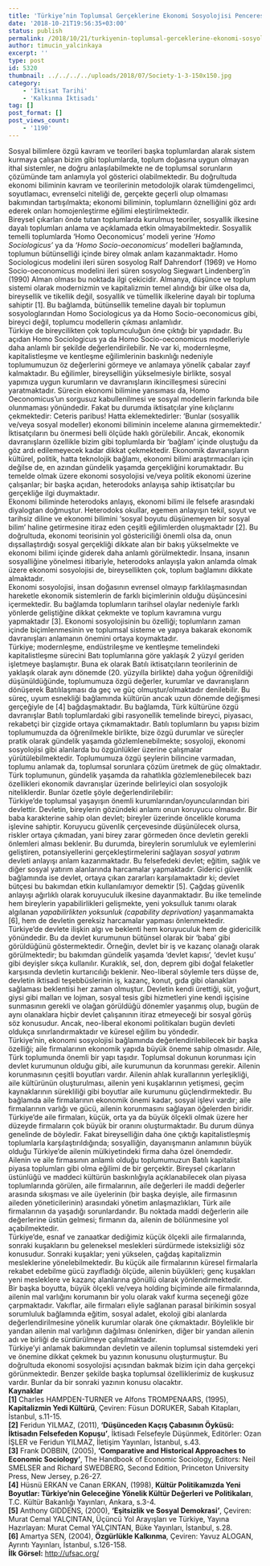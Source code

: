 ```yaml
---
title: 'Türkiye’nin Toplumsal Gerçeklerine Ekonomi Sosyolojisi Penceresinden Bakmak – 1'
date: '2018-10-21T19:56:35+03:00'
status: publish
permalink: /2018/10/21/turkiyenin-toplumsal-gerceklerine-ekonomi-sosyolojisi-penceresinden-bakmak-1
author: timucin_yalcinkaya
excerpt: ''
type: post
id: 5320
thumbnail: ../../../../uploads/2018/07/Society-1-3-150x150.jpg
category:
    - 'İktisat Tarihi'
    - 'Kalkınma İktisadı'
tag: []
post_format: []
post_views_count:
    - '1190'
---
```

Sosyal bilimlere özgü kavram ve teorileri başka toplumlardan alarak sistem kurmaya çalışan bizim gibi toplumlarda, toplum doğasına uygun olmayan ithal sistemler, ne doğru anlaşılabilmekte ne de toplumsal sorunların çözümünde tam anlamıyla yol gösterici olabilmektedir. Bu doğrultuda ekonomi biliminin kavram ve teorilerinin metodolojik olarak tümdengelimci, soyutlamacı, evrenselci niteliği de, gerçekte geçerli olup olmaması bakımından tartışılmakta; ekonomi biliminin, toplumların öznelliğini göz ardı ederek onları homojenleştirme eğilimi eleştirilmektedir.  
Bireysel çıkarları önde tutan toplumlarda kurulmuş teoriler, sosyallik ilkesine dayalı toplumları anlama ve açıklamada etkin olmayabilmektedir. Sosyallik temelli toplumlarda ‘Homo Oeconomicus’ modeli yerine *‘Homo Sociologicus’* ya da *‘Homo Socio-oeconomicus’* modelleri bağlamında, toplumun bütünselliği içinde birey olmak anlam kazanmaktadır. Homo Sociologicus modelini ileri süren sosyolog Ralf Dahrendorf (1969) ve Homo Socio-oeconomicus modelini ileri süren sosyolog Siegwart Lindenberg’in (1990) Alman olması bu noktada ilgi çekicidir. Almanya, düşünce ve toplum sistemi olarak modernizmin ve kapitalizmin temel alındığı bir ülke olsa da, bireysellik ve tikellik değil, sosyallik ve tümellik ilkelerine dayalı bir topluma sahiptir \[1\]. Bu bağlamda, bütünsellik temeline dayalı bir toplumun sosyologlarından Homo Sociologicus ya da Homo Socio-oeconomicus gibi, bireyci değil, toplumcu modellerin çıkması anlamlıdır.  
Türkiye de bireycilikten çok toplumculuğun öne çıktığı bir yapıdadır. Bu açıdan Homo Sociologicus ya da Homo Socio-oeconomicus modelleriyle daha anlamlı bir şekilde değerlendirilebilir. Ne var ki, modernleşme, kapitalistleşme ve kentleşme eğilimlerinin baskınlığı nedeniyle toplumumuzun öz değerlerini görmeye ve anlamaya yönelik çabalar zayıf kalmaktadır. Bu eğilimler, bireyselliğin yükselmesiyle birlikte, sosyal yapımıza uygun kurumların ve davranışların ikincilleşmesi sürecini yaratmaktadır. Sürecin ekonomi bilimine yansıması da, Homo Oeconomicus’un sorgusuz kabullenilmesi ve sosyal modellerin farkında bile olunmaması yönündedir. Fakat bu durumda iktisatçılar yine kılıçlarını çekmektedir: Ceteris paribus! Hatta eklemektedirler: ‘Bunlar (sosyallik ve/veya sosyal modeller) ekonomi biliminin inceleme alanına girmemektedir.’  
İktisatçıların bu önermesi belli ölçüde haklı görülebilir. Ancak, ekonomik davranışların özellikle bizim gibi toplumlarda bir ‘bağlam’ içinde oluştuğu da göz ardı edilemeyecek kadar dikkat çekmektedir. Ekonomik davranışların kültürel, politik, hatta teknolojik bağlamı, ekonomi bilimi araştırmacıları için değilse de, en azından gündelik yaşamda gerçekliğini korumaktadır. Bu temelde olmak üzere ekonomi sosyolojisi ve/veya politik ekonomi üzerine çalışanlar; bir başka açıdan, heterodoks anlayışa sahip iktisatçılar bu gerçekliğe ilgi duymaktadır.  
Ekonomi biliminde heterodoks anlayış, ekonomi bilimi ile felsefe arasındaki diyalogtan doğmuştur. Heterodoks okullar, egemen anlayışın tekil, soyut ve tarihsiz diline ve ekonomi bilimini ‘sosyal boyutu düşünemeyen bir sosyal bilim’ haline getirmesine itiraz eden çeşitli eğilimlerden oluşmaktadır \[2\]. Bu doğrultuda, ekonomi teorisinin yol göstericiliği önemli olsa da, onun dışsallaştırdığı sosyal gerçekliği dikkate alan bir bakış yükselmekte ve ekonomi bilimi içinde giderek daha anlamlı görülmektedir. İnsana, insanın sosyalliğine yönelmesi itibariyle, heterodoks anlayışla yakın anlamda olmak üzere ekonomi sosyolojisi de, bireysellikten çok, toplum bağlamını dikkate almaktadır.  
Ekonomi sosyolojisi, insan doğasının evrensel olmayıp farklılaşmasından hareketle ekonomik sistemlerin de farklı biçimlerinin olduğu düşüncesini içermektedir. Bu bağlamda toplumların tarihsel olaylar nedeniyle farklı yönlerde geliştiğine dikkat çekmekte ve toplum kavramına vurgu yapmaktadır \[3\]. Ekonomi sosyolojisinin bu özelliği; toplumların zaman içinde biçimlenmesinin ve toplumsal sisteme ve yapıya bakarak ekonomik davranışları anlamanın önemini ortaya koymaktadır.  
Türkiye; modernleşme, endüstrileşme ve kentleşme temelindeki kapitalistleşme sürecini Batı toplumlarına göre yaklaşık 2 yüzyıl geriden işletmeye başlamıştır. Buna ek olarak Batılı iktisatçıların teorilerinin de yaklaşık olarak aynı dönemde (20. yüzyılla birlikte) daha yoğun öğrenildiği düşünüldüğünde, toplumumuza özgü değerler, kurumlar ve davranışların dönüşerek Batılılaşması da geç ve güç olmuştur/olmaktadır denilebilir. Bu süreç, uyum esnekliği bağlamında kültürün ancak uzun dönemde değişmesi gerçeğiyle de \[4\] bağdaşmaktadır. Bu bağlamda, Türk kültürüne özgü davranışlar Batılı toplumlardaki gibi rasyonellik temelinde bireyci, piyasacı, rekabetçi bir çizgide ortaya çıkmamaktadır. Batılı toplumların bu yapısı bizim toplumumuzda da öğrenilmekle birlikte, bize özgü durumlar ve süreçler pratik olarak gündelik yaşamda gözlemlenebilmekte; sosyoloji, ekonomi sosyolojisi gibi alanlarda bu özgünlükler üzerine çalışmalar yürütülebilmektedir. Toplumumuza özgü şeylerin bilincine varmadan, toplumu anlamak da, toplumsal sorunlara çözüm üretmek de güç olmaktadır.  
Türk toplumunun, gündelik yaşamda da rahatlıkla gözlemlenebilecek bazı özellikleri ekonomik davranışlar üzerinde belirleyici olan sosyolojik niteliklerdir. Bunlar özetle şöyle değerlendirilebilir:  
Türkiye’de toplumsal yaşayışın önemli kurumlarından/oyuncularından biri devlettir. Devletin, bireylerin gözündeki anlamı onun koruyucu olmasıdır. Bir baba karakterine sahip olan devlet; bireyler üzerinde öncelikle koruma işlevine sahiptir. Koruyucu güvenlik çerçevesinde düşünülecek olursa, riskler ortaya çıkmadan, yani birey zarar görmeden önce devletin gerekli önlemleri alması beklenir. Bu durumda, bireylerin sorumluluk ve eylemlerini geliştiren, potansiyellerini gerçekleştirmelerini sağlayan *sosyal yatırım* devleti anlayışı anlam kazanmaktadır. Bu felsefedeki devlet; eğitim, sağlık ve diğer sosyal yatırım alanlarında harcamalar yapmaktadır. Giderici güvenlik bağlamında ise devlet, ortaya çıkan zararları karşılamaktadır ki; devlet bütçesi bu bakımdan etkin kullanılamıyor demektir \[5\]. Çağdaş güvenlik anlayışı ağırlıklı olarak koruyuculuk ilkesine dayanmaktadır. Bu ilke temelinde hem bireylerin yapabilirlikleri gelişmekte, yeni yoksulluk tanımı olarak algılanan *yapabilirlikten yoksunluk (capability deprivation)* yaşanmamakta \[6\], hem de devletin gereksiz harcamalar yapması önlenmektedir.  
Türkiye’de devlete ilişkin algı ve beklenti hem koruyuculuk hem de gidericilik yönündedir. Bu da devlet kurumunun bütünsel olarak bir ‘baba’ gibi görüldüğünü göstermektedir. Örneğin, devlet bir iş ve kazanç olanağı olarak görülmektedir; bu bakımdan gündelik yaşamda ‘devlet kapısı’, ‘devlet kuşu’ gibi deyişler sıkça kullanılır. Kuraklık, sel, don, deprem gibi doğal felaketler karşısında devletin kurtarıcılığı beklenir. Neo-liberal söylemle ters düşse de, devletin iktisadi teşebbüslerinin iş, kazanç, konut, gıda gibi olanakları sağlaması beklentisi her zaman olmuştur. Devletin kendi ürettiği, süt, yoğurt, giysi gibi malları ve lojman, sosyal tesis gibi hizmetleri yine kendi işçisine sunmasının gerekli ve olağan görüldüğü dönemler yaşanmış olup, bugün de aynı olanaklara hiçbir devlet çalışanının itiraz etmeyeceği bir sosyal görüş söz konusudur. Ancak, neo-liberal ekonomi politikaları bugün devleti oldukça sınırlandırmaktadır ve küresel eğilim bu yöndedir.  
Türkiye’nin, ekonomi sosyolojisi bağlamında değerlendirilebilecek bir başka özelliği; aile firmalarının ekonomik yapıda büyük öneme sahip olmasıdır. Aile, Türk toplumunda önemli bir yapı taşıdır. Toplumsal dokunun korunması için devlet kurumunun olduğu gibi, aile kurumunun da korunması gerekir. Ailenin korunmasının çeşitli boyutları vardır. Ailenin ahlak kurallarının yerleşikliği, aile kültürünün oluşturulması, ailenin yeni kuşaklarının yetişmesi, geçim kaynaklarının sürekliliği gibi boyutlar aile kurumunu güçlendirmektedir. Bu bağlamda aile firmalarının ekonomik önemi kadar, sosyal işlevi vardır; aile firmalarının varlığı ve gücü, ailenin korunmasını sağlayan öğelerden biridir.  
Türkiye’de aile firmaları, küçük, orta ya da büyük ölçekli olmak üzere her düzeyde firmaların çok büyük bir oranını oluşturmaktadır. Bu durum dünya genelinde de böyledir. Fakat bireyselliğin daha öne çıktığı kapitalistleşmiş toplumlarla karşılaştırıldığında; sosyalliğin, dayanışmanın anlamının büyük olduğu Türkiye’de ailenin mülkiyetindeki firma daha özel önemdedir.  
Ailenin ve aile firmasının anlamlı olduğu toplumumuzun Batılı kapitalist piyasa toplumları gibi olma eğilimi de bir gerçektir. Bireysel çıkarların üstünlüğü ve maddeci kültürün baskınlığıyla açıklanabilecek olan piyasa toplumlarında görülen, aile firmalarının, aile değerleri ile maddi değerler arasında sıkışması ve aile üyelerinin (bir başka deyişle, aile firmasının aileden yöneticilerinin) arasındaki yönetim anlaşmazlıkları, Türk aile firmalarının da yaşadığı sorunlardandır. Bu noktada maddi değerlerin aile değerlerine üstün gelmesi; firmanın da, ailenin de bölünmesine yol açabilmektedir.  
Türkiye’de, esnaf ve zanaatkar dediğimiz küçük ölçekli aile firmalarında, sonraki kuşakların bu geleneksel meslekleri sürdürmede isteksizliği söz konusudur. Sonraki kuşaklar; yeni yükselen, çağdaş kapitalizmin mesleklerine yönelebilmektedir. Bu küçük aile firmalarının küresel firmalarla rekabet edebilme gücü zayıfladığı ölçüde, ailenin büyükleri; genç kuşakları yeni mesleklere ve kazanç alanlarına gönüllü olarak yönlendirmektedir.  
Bir başka boyutta, büyük ölçekli ve/veya holding biçiminde aile firmalarında, ailenin mal varlığını korumanın bir yolu olarak vakıf kurma seçeneği göze çarpmaktadır. Vakıflar, aile firmaları eliyle sağlanan parasal birikimin sosyal sorumluluk bağlamında eğitim, sosyal adalet, ekoloji gibi alanlarda değerlendirilmesine yönelik kurumlar olarak öne çıkmaktadır. Böylelikle bir yandan ailenin mal varlığının dağılması önlenirken, diğer bir yandan ailenin adı ve birliği de sürdürülmeye çalışılmaktadır.  
Türkiye’yi anlamak bakımından devletin ve ailenin toplumsal sistemdeki yeri ve önemine dikkat çekmek bu yazının konusunu oluşturmuştur. Bu doğrultuda ekonomi sosyolojisi açısından bakmak bizim için daha gerçekçi görünmektedir. Benzer şekilde başka toplumsal özelliklerimiz de kuşkusuz vardır. Bunlar da bir sonraki yazının konusu olacaktır.  
**Kaynaklar**  
**\[1\]** Charles HAMPDEN-TURNER ve Alfons TROMPENAARS, (1995), **Kapitalizmin Yedi Kültürü**, Çeviren: Füsun DORUKER, Sabah Kitapları, İstanbul, s.11-15.  
**\[2\]** Feridun YILMAZ, (2011), **‘Düşünceden Kaçış Çabasının Öyküsü: İktisadın Felsefeden Kopuşu’**, İktisadı Felsefeyle Düşünmek, Editörler: Ozan İŞLER ve Feridun YILMAZ, İletişim Yayınları, İstanbul, s.43.  
**\[3\]** Frank DOBBIN, (2005), **‘Comparative and Historical Approaches to Economic Sociology’**, The Handbook of Economic Sociology, Editors: Neil SMELSER and Richard SWEDBERG, Second Edition, Princeton University Press, New Jersey, p.26-27.  
**\[4\]** Hüsnü ERKAN ve Canan ERKAN, (1998), **Kültür Politikamızda Yeni Boyutlar: Türkiye’nin Geleceğine Yönelik Kültür Değerleri ve Politikaları**, T.C. Kültür Bakanlığı Yayınları, Ankara, s.3-4.  
**\[5\]** Anthony GIDDENS, (2000), **‘Eşitsizlik ve Sosyal Demokrasi’**, Çeviren: Murat Cemal YALÇINTAN, Üçüncü Yol Arayışları ve Türkiye, Yayına Hazırlayan: Murat Cemal YALÇINTAN, Büke Yayınları, İstanbul, s.28.  
**\[6\]** Amartya SEN, (2004), **Özgürlükle Kalkınma**, Çeviren: Yavuz ALOGAN, Ayrıntı Yayınları, İstanbul, s.126-158.  
**İlk Görsel:** http://ufsac.org/